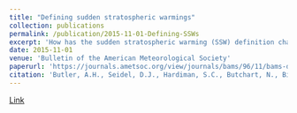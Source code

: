 ```yaml
---
title: "Defining sudden stratospheric warmings"
collection: publications
permalink: /publication/2015-11-01-Defining-SSWs
excerpt: 'How has the sudden stratospheric warming (SSW) definition changed, and how sensitive is the detection of SSWs to the definition used?'
date: 2015-11-01
venue: 'Bulletin of the American Meteorological Society'
paperurl: 'https://journals.ametsoc.org/view/journals/bams/96/11/bams-d-13-00173.1.xml'
citation: 'Butler, A.H., Seidel, D.J., Hardiman, S.C., Butchart, N., Birner, T., Match, A., 2015. &quot;Defining Sudden Stratospheric Warmings.&quot; <i>Bulletin of the American Meteorological Society</i>. '
---
```


[Link](https://doi.org/10.1175/BAMS-D-13-00173.1)
